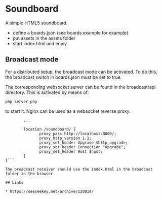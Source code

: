 # Soundboard

A simple HTML5 soundboard.

* define a boards.json (see boards.example for example)
* put assets in the assets folder
* start index.html and enjoy.

## Broadcast mode

For a distributed setup, the broadcast mode can be activated. To do this, the broadcast switch in boards.json must be set to true.

The corresponding websocket server can be found in the broadcast/api directory. This is activated by means of:

```php server.php```

to start it. Nginx can be used as a websocket reverse proxy:

```server {
		...

        location /soundboard/ {
               proxy_pass http://localhost:8000/;
    	       proxy_http_version 1.1;
    	       proxy_set_header Upgrade $http_upgrade;
               proxy_set_header Connection "Upgrade";
               proxy_set_header Host $host;
        }
}```

The broadcast receiver should use the index.html in the broadcast folder in the browser

## Links

* https://seeseekey.net/archive/120814/
